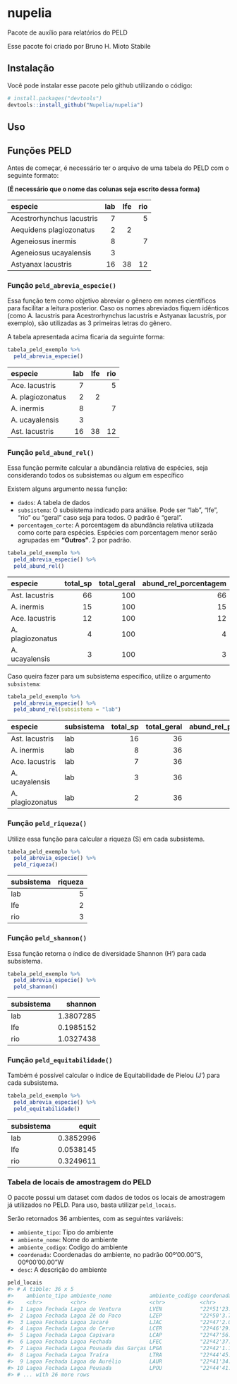 
<!-- README.md is generated from README.Rmd. Please edit that file -->

# nupelia

<!-- badges: start -->
<!-- badges: end -->

Pacote de auxílio para relatórios do PELD

Esse pacote foi criado por Bruno H. Mioto Stabile

## Instalação

Você pode instalar esse pacote pelo github utilizando o código:

``` r
# install.packages("devtools")
devtools::install_github("Nupelia/nupelia")
```

## Uso

## Funções PELD

Antes de começar, é necessário ter o arquivo de uma tabela do PELD com o
seguinte formato:

**(É necessário que o nome das colunas seja escrito dessa forma)**

| especie                   | lab | lfe | rio |
|:--------------------------|----:|----:|----:|
| Acestrorhynchus lacustris |   7 |     |   5 |
| Aequidens plagiozonatus   |   2 |   2 |     |
| Ageneiosus inermis        |   8 |     |   7 |
| Ageneiosus ucayalensis    |   3 |     |     |
| Astyanax lacustris        |  16 |  38 |  12 |

### Função `peld_abrevia_especie()`

Essa função tem como objetivo abreviar o gênero em nomes científicos
para facilitar a leitura posterior. Caso os nomes abreviados fiquem
idênticos (como A. lacustris para Acestrorhynchus lacustris e Astyanax
lacustris, por exemplo), são utilizadas as 3 primeiras letras do gênero.

A tabela apresentada acima ficaria da seguinte forma:

``` r
tabela_peld_exemplo %>% 
  peld_abrevia_especie()
```

| especie          | lab | lfe | rio |
|:-----------------|----:|----:|----:|
| Ace. lacustris   |   7 |     |   5 |
| A. plagiozonatus |   2 |   2 |     |
| A. inermis       |   8 |     |   7 |
| A. ucayalensis   |   3 |     |     |
| Ast. lacustris   |  16 |  38 |  12 |

### Função `peld_abund_rel()`

Essa função permite calcular a abundância relativa de espécies, seja
considerando todos os subsistemas ou algum em específico

Existem alguns argumento nessa função:

-   `dados`: A tabela de dados
-   `subsistema`: O subsistema indicado para análise. Pode ser “lab”,
    “lfe”, “rio” ou “geral” caso seja para todos. O padrão é “geral”.
-   `porcentagem_corte`: A porcentagem da abundância relativa utilizada
    como corte para espécies. Espécies com porcentagem menor serão
    agrupadas em **“Outros”**. 2 por padrão.

``` r
tabela_peld_exemplo %>% 
  peld_abrevia_especie() %>% 
  peld_abund_rel()
```

| especie          | total_sp | total_geral | abund_rel_porcentagem |
|:-----------------|---------:|------------:|----------------------:|
| Ast. lacustris   |       66 |         100 |                    66 |
| A. inermis       |       15 |         100 |                    15 |
| Ace. lacustris   |       12 |         100 |                    12 |
| A. plagiozonatus |        4 |         100 |                     4 |
| A. ucayalensis   |        3 |         100 |                     3 |

Caso queira fazer para um subsistema específico, utilize o argumento
`subsistema`:

``` r
tabela_peld_exemplo %>% 
  peld_abrevia_especie() %>% 
  peld_abund_rel(subsistema = "lab")
```

| especie          | subsistema | total_sp | total_geral | abund_rel_porcentagem |
|:-----------------|:-----------|---------:|------------:|----------------------:|
| Ast. lacustris   | lab        |       16 |          36 |                 44.44 |
| A. inermis       | lab        |        8 |          36 |                 22.22 |
| Ace. lacustris   | lab        |        7 |          36 |                 19.44 |
| A. ucayalensis   | lab        |        3 |          36 |                  8.33 |
| A. plagiozonatus | lab        |        2 |          36 |                  5.56 |

### Função `peld_riqueza()`

Utilize essa função para calcular a riqueza (S) em cada subsistema.

``` r
tabela_peld_exemplo %>% 
  peld_abrevia_especie() %>% 
  peld_riqueza()
```

| subsistema | riqueza |
|:-----------|--------:|
| lab        |       5 |
| lfe        |       2 |
| rio        |       3 |

### Função `peld_shannon()`

Essa função retorna o índice de diversidade Shannon (H’) para cada
subsistema.

``` r
tabela_peld_exemplo %>% 
  peld_abrevia_especie() %>% 
  peld_shannon()
```

| subsistema |   shannon |
|:-----------|----------:|
| lab        | 1.3807285 |
| lfe        | 0.1985152 |
| rio        | 1.0327438 |

### Função `peld_equitabilidade()`

Também é possível calcular o índice de Equitabilidade de Pielou (J’)
para cada subsistema.

``` r
tabela_peld_exemplo %>% 
  peld_abrevia_especie() %>% 
  peld_equitabilidade()
```

| subsistema |     equit |
|:-----------|----------:|
| lab        | 0.3852996 |
| lfe        | 0.0538145 |
| rio        | 0.3249611 |

### Tabela de locais de amostragem do PELD

O pacote possui um dataset com dados de todos os locais de amostragem já
utilizados no PELD. Para uso, basta utilizar `peld_locais`.

Serão retornados 36 ambientes, com as seguintes variáveis:

-   `ambiente_tipo`: Tipo do ambiente
-   `ambiente_nome`: Nome do ambiente
-   `ambiente_codigo`: Codigo do ambiente
-   `coordenada`: Coordenadas do ambiente, no padrão 00º’00.00”S,
    00º00’00.00”W
-   `desc`: A descrição do ambiente

``` r
peld_locais
#> # A tibble: 36 x 5
#>    ambiente_tipo ambiente_nome            ambiente_codigo coordenada       desc 
#>    <chr>         <chr>                    <chr>           <chr>            <chr>
#>  1 Lagoa Fechada Lagoa do Ventura         LVEN            "22º51'23.7\"S,~ Lago~
#>  2 Lagoa Fechada Lagoa Zé do Paco         LZEP            "22º50'3.72\"S,~ Lago~
#>  3 Lagoa Fechada Lagoa Jacaré             LJAC            "22º47'2.04\"S,~ Lago~
#>  4 Lagoa Fechada Lagoa do Cervo           LCER            "22º46'29.58\"S~ Lago~
#>  5 Lagoa Fechada Lagoa Capivara           LCAP            "22º47'56.52\"S~ Com ~
#>  6 Lagoa Fechada Lagoa Fechada            LFEC            "22º42'37.92\"S~ Lago~
#>  7 Lagoa Fechada Lagoa Pousada das Garças LPGA            "22º42'1.14\"S,~ Lago~
#>  8 Lagoa Fechada Lagoa Traíra             LTRA            "22º44'45.6\"S,~ Pequ~
#>  9 Lagoa Fechada Lagoa do Aurélio         LAUR            "22º41'34.68\"S~ Pequ~
#> 10 Lagoa Fechada Lagoa Pousada            LPOU            "22º44'41.76\"S~ Loca~
#> # ... with 26 more rows
```
